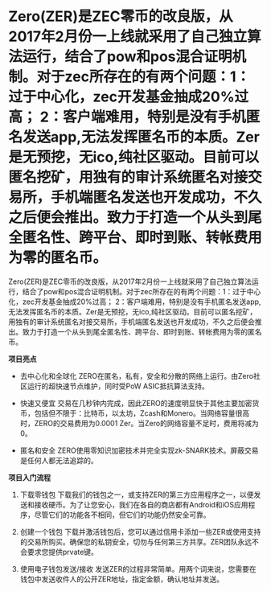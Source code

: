 # Zero(ZER)是ZEC零币的改良版，从2017年2月份一上线就采用了自己独立算法运行，结合了pow和pos混合证明机制。对于zec所存在的有两个问题：1：过于中心化，zec开发基金抽成20%过高； 2：客户端难用，特别是没有手机匿名发送app,无法发挥匿名币的本质。Zer是无预挖，无ico,纯社区驱动。目前可以匿名挖矿，用独有的审计系统匿名对接交易所，手机端匿名发送也开发成功，不久之后便会推出。致力于打造一个从头到尾全匿名性、跨平台、即时到账、转帐费用为零的匿名币。

Zero(ZER)是ZEC零币的改良版，从2017年2月份一上线就采用了自己独立算法运行，结合了pow和pos混合证明机制。对于zec所存在的有两个问题：1：过于中心化，zec开发基金抽成20%过高； 2：客户端难用，特别是没有手机匿名发送app,无法发挥匿名币的本质。Zer是无预挖，无ico,纯社区驱动。目前可以匿名挖矿，用独有的审计系统匿名对接交易所，手机端匿名发送也开发成功，不久之后便会推出。致力于打造一个从头到尾全匿名性、跨平台、即时到账、转帐费用为零的匿名币。

**项目亮点**

- 去中心化和全球化
ZERO在匿名，私有，安全和分散的网络上运行。由Zero社区运行的超快速节点维护，同时受PoW ASIC抵抗算法支持。

- 快速又便宜
交易在几秒钟内完成，因此ZERO的速度明显快于其他主要加密货币，包括但不限于：比特币，以太坊，Zcash和Monero。当网络容量很高时，ZERO的交易费用为0.0001 Zer。当Zero的网络容量不足时，费用将减为0。

- 匿名和安全
ZERO使用零知识加密技术并完全实现zk-SNARK技术。屏蔽交易是任何人都无法追踪的。

**项目入门流程**

1. 下载零钱包
下载我们的钱包之一，或支持ZER的第三方应用程序之一，以便发送和接收硬币。为了让您安心，我们在各自的商店都有Android和iOS应用程序，尽管它们的功能各不相同，但它们的功能仍然安全可靠。

2. 创建一个钱包
下载并激活钱包后，您可以通过信用卡添加一些ZER或使用支持的交易所购买。确保您的私钥安全，切勿与任何第三方共享。ZER团队永远不会要求您提供prvate键。

3. 使用电子钱包发送/接收
发送ZER的过程非常简单。用两个词来说，您需要在钱包中发送收件人的公开ZER地址，指定金额，确认地址并发送。
